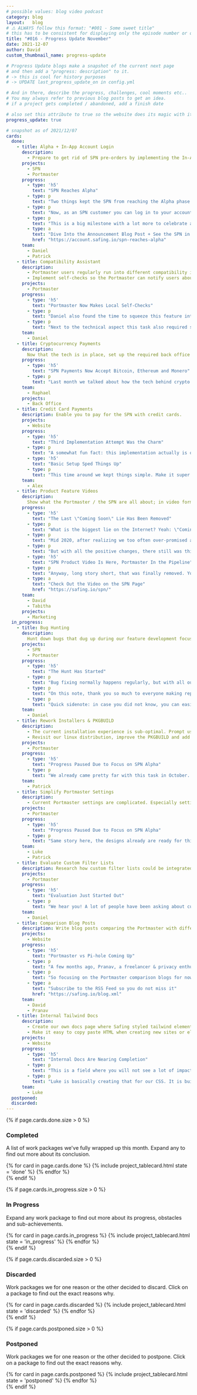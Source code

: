 ```yaml
---
# possible values: blog video podcast
category: blog
layout:   blog
# ⚠️ ALWAYS follow this format: "#001 - Some sweet title"
# this has to be consistent for displaying only the episode number or only the title
title: "#016 - Progress Update November"
date: 2021-12-07
author: David
custom_thumbnail_name: progress-update

# Progress Update blogs make a snapshot of the current next page
# and then add a "progress: description" to it.
# -> this is cool for history purposes
# -> UPDATE last_progress_update_on in config.yml

# And in there, describe the progress, challenges, cool moments etc..
# You may always refer to previous blog posts to get an idea.
# if a project gets completed / abandoned, add a finish date

# also set this attribute to true so the website does its magic with it
progress_update: true

# snapshot as of 2021/12/07
cards:
  done:
    - title: Alpha + In-App Account Login
      description:
        - Prepare to get rid of SPN pre-orders by implementing the In-App login into the Portmaster.
      projects:
        - SPN
        - Portmaster
      progress:
        - type: 'h5'
          text: "SPN Reaches Alpha"
        - type: p
          text: "Two things kept the SPN from reaching the Alpha phase. The In-App Login and a way to show customers what the SPN really is doing. Daniel and Patrick spent most of the last month working on this feature and I am happy to say they completed an amazing job."
        - type: p
          text: "Now, as an SPN customer you can log in to your account via the Portmaster and see all connections and servers you are using on a neat map."
        - type: p
          text: "This is a big milestone with a lot more to celebrate and talk about:"
        - type: a
          text: "Dive Into the Announcement Blog Post + See the SPN in Action"
          href: "https://account.safing.io/spn-reaches-alpha"
      team:
        - Daniel
        - Patrick
    - title: Compatibility Assistant
      description:
        - Portmaster users regularly run into different compatibility issues, breaking system integration, DNS or specific apps.
        - Implement self-checks so the Portmaster can notify users about these issues. Improving their understanding of their state might also help in their issue reporting.
      projects:
        - Portmaster
      progress:
        - type: 'h5'
          text: "Portmaster Now Makes Local Self-Checks"
        - type: p
          text: "Daniel also found the time to squeeze this feature into his tight schedule. The Portmaster now checks for Integration, Compatibility and Secure DNS issues. Since technical integration was not too complicated this could move rather swiftly."
        - type: p
          text: "Next to the technical aspect this task also required some brainpower in order to communicate the issue in an easy way; as well as thinking about how to integrate it into the User Interface. With all that done, affected users now get notified whenever an issue occurs. We hope you also feel this is a good step for the Alpha software."
      team:
        - Daniel
    - title: Cryptocurrency Payments
      description:
        Now that the tech is in place, set up the required back office structures in order to activate this feature.
      progress:
        - type: 'h5'
          text: "SPN Payments Now Accept Bitcoin, Ethereum and Monero"
        - type: p
          text: "Last month we talked about how the tech behind crypto payments was ready, but the back office still had a few tasks to do. Well, glad to say that is done and dusted. Raphael spent a good amount of time setting up the various crypto addresses. Tedious, but we think it was worth it."
      team:
        - Raphael
      projects:
        - Back Office
    - title: Credit Card Payments
      description: Enable you to pay for the SPN with credit cards.
      projects:
        - Website
      progress:
        - type: 'h5'
          text: "Third Implementation Attempt Was the Charm"
        - type: p
          text: "A somewhat fun fact: this implementation actually is our third attempt at adding credit card payments. We know many of you asked for this, but previously different obstacles lead us to abort the project. Twice."
        - type: 'h5'
          text: "Basic Setup Sped Things Up"
        - type: p
          text: "This time around we kept things simple. Make it super clear a third party (Stripe) is involved and hence just implement a simple checkout system where a customer top ups their account without automatic recharging. Alex dug into this at the beginning of the month and was done before the month ended. Great job!"
      team:
        - Alex
    - title: Product Feature Videos
      description:
        Show what the Portmaster / the SPN are all about; in video format. Display them on the website where fitting.
      progress:
        - type: 'h5'
          text: "The Last \"Coming Soon\" Lie Has Been Removed"
        - type: p
          text: "What is the biggest lie on the Internet? Yeah: \"Coming Soon\"."
        - type: p
          text: "Mid 2020, after realizing we too often over-promised and under-delivered; we stopped communicating deadlines, introduced the Next Page and started with these progress updates. Today, we feel much more confident in our communication, and I hope you enjoy this way of communication too."
        - type: p
          text: "But with all the positive changes, there still was this nasty element on our website. On the SPN page there was this placeholder image saying a video would be \"coming soon\". We always planned to insert a real video, since early 2020. But other things always turned out to be more important. Lol."
        - type: 'h5'
          text: "SPN Product Video Is Here, Portmaster In the Pipeline"
        - type: p
          text: "Anyway, long story short, that was finally removed. You can now jump into a video on the SPN page where product is showcased, Twitch style. Tabi and David worked on this task, with another video about the Portmaster done as well. It is only waiting for a publishing date. Stay tuned."
        - type: a
          text: "Check Out the Video on the SPN Page"
          href: "https://safing.io/spn/"
      team:
        - David
        - Tabitha
      projects:
        - Marketing
  in_progress:
    - title: Bug Hunting
      description:
        Hunt down bugs that dug up during our feature development focus weeks. Fix as many as you can.
      projects:
        - SPN
        - Portmaster
      progress:
        - type: 'h5'
          text: "The Hunt Has Started"
        - type: p
          text: "Bug fixing normally happens regularly, but with all our attention focusing on the SPN Alpha release, a few bugs piled up and did not get the attention they deserve. The next weeks we will be focusing on tackling some of the bugs backlog."
        - type: p
          text: "On this note, thank you so much to everyone making reports! Only through you can we find bugs and edge cases to further mature the Portmaster. Also, we expect some SPN bugs to come in which we naturally will tackle as soon as possible too."
        - type: p
          text: "Quick sidenote: in case you did not know, you can easily report bugs from within the Portmaster Application. The question mark on the left navbar will lead the way."
      team:
        - Daniel
    - title: Rework Installers & PKGBUILD
      description:
        - The current installation experience is sub-optimal. Prompt users to reboot their system after installation to mitigate issues.
        - Revisit our linux distribution, improve the PKGBUILD and add packaging for RPM and Arch. Also, submit Portmaster to AUR.
      projects:
        - Portmaster
      progress:
        - type: 'h5'
          text: "Progress Paused Due to Focus on SPN Alpha"
        - type: p
          text: "We already came pretty far with this task in October. The only thing missing was merging all our work into the (currently outdated) packaging repository. We thought we would finish it in November, but the SPN Alpha launch turned out to require all of Patrick's and Daniel's attention hence we paused this. Next chance: December. Fingers crossed."
      team:
        - Patrick
    - title: Simplify Portmaster Settings
      description:
        - Current Portmaster settings are complicated. Especially settings connected to the Network Ratings are hard to grasp for new users. Re-imagine and simplify.
      projects:
        - Portmaster
      progress:
        - type: 'h5'
          text: "Progress Paused Due to Focus on SPN Alpha"
        - type: p
          text: "Same story here, the designs already are ready for this task, but the SPN Alpha launch turned out to require all of Patrick's and Daniel's attention hence we paused this. Next chance: December. Fingers crossed."
      team:
        - Luke
        - Patrick
    - title: Evaluate Custom Filter Lists
      description: Research how custom filter lists could be integrated into the Portmaster. After the evaluation decide whether to move this forward or not.
      projects:
        - Portmaster
      progress:
        - type: 'h5'
          text: "Evaluation Just Started Out"
        - type: p
          text: "We hear you! A lot of people have been asking about custom filter lists recently, so we decided to look into this a bit more. First we will look into the technical feasibility of this feature. We feel pretty confident that there will be a solution to this. Depending on the results and its complexity this might even be done this month. Or later. We shall see - will keep you posted as always."
      team:
        - Daniel
    - title: Comparison Blog Posts
      description: Write blog posts comparing the Portmaster with different alternatives. What does the Portmaster do better? Where are others better? Be honest.
      projects:
        - Website
      progress:
        - type: 'h5'
          text: "Portmaster vs Pi-hole Coming Up"
        - type: p
          text: "A few months ago, Pranav, a freelancer & privacy enthusiast reached out and proposed co-operation. After an evaluation, we saw a great fit with his writing skills. We at Safing have so many planned blogs but only rarely does this area get a lot of attention - next to the update blogs."
        - type: p
          text: "So focusing on the Portmaster comparison blogs for now, I can already tell that the first blog post is wrapping up. Portmaster vs Pi-hole. Simplewall is the next planned post. Looking forward to see what you all thing!"
        - type: a
          text: "Subscribe to the RSS Feed so you do not miss it"
          href: "https://safing.io/blog.xml"
      team:
        - David
        - Pranav
    - title: Internal Tailwind Docs
      description:
        - Create our own docs page where Safing styled tailwind elements are displayed.
        - Make it easy to copy paste HTML when creating new sites or elements.
      projects:
        - Website
      progress:
        - type: 'h5'
          text: "Internal Docs Are Nearing Completion"
        - type: p
          text: "This is a field where you will not see a lot of impact directly, but for us this is becoming a very cool project. If you are a web developer you might know of CSS libraries like Bootstrap, Fomantic, etc... What those have libraries have in common are their docs, where you can easily see what elements exist and then simply copy paste them where needed."
        - type: p
          text: "Luke is basically creating that for our CSS. It is built with tailwind, but will feel like bootstrap. Web developers will know what I mean. The project has come pretty far, it feels like it is nearing completion."
      team:
        - Luke
  postponed:
  discarded:
---
```



<div>
  {% if page.cards.done.size > 0 %}
    <div class="pt-12">
      <div style="max-width: 750px; margin-top: 3rem; margin: auto;">
        <h3 >Completed</h3>
        <p>A list of work packages we've fully wrapped up this month. Expand any to find out more about its conclusion.</p>
      </div>
      <div class="pt-10 blogwrapper">
        {% for card in page.cards.done %}
          {% include project_tablecard.html state = 'done' %}
        {% endfor %}
      </div>
    </div>
  {% endif %}

  {% if page.cards.in_progress.size > 0 %}
    <div class="pt-12">
      <div style="max-width: 750px; margin-top: 3rem; margin: auto;">
        <h3 >In Progress</h3>
        <p>Expand any work package to find out more about its progress, obstacles and sub-achievements.</p>
      </div>
      <div class="pt-10 blogwrapper">
        {% for card in page.cards.in_progress %}
          {% include project_tablecard.html state = 'in_progress' %}
        {% endfor %}
      </div>
    </div>
  {% endif %}

  {% if page.cards.discarded.size > 0 %}
    <div class="pt-12">
      <div style="max-width: 750px; margin-top: 3rem; margin: auto;">
        <h3 >Discarded</h3>
        <p>Work packages we for one reason or the other decided to discard. Click on a package to find out the exact reasons why.</p>
      </div>
      <div class="pt-10 blogwrapper">
        {% for card in page.cards.discarded %}
          {% include project_tablecard.html state = 'discarded' %}
        {% endfor %}
      </div>
    </div>
  {% endif %}

  {% if page.cards.postponed.size > 0 %}
    <div class="pt-12">
      <div style="max-width: 750px; margin-top: 3rem; margin: auto;">
        <h3 >Postponed</h3>
        <p>Work packages we for one reason or the other decided to postpone. Click on a package to find out the exact reasons why.</p>
      </div>
      <div class="pt-10 blogwrapper">
        {% for card in page.cards.postponed %}
          {% include project_tablecard.html state = 'postponed' %}
        {% endfor %}
      </div>
    </div>
  {% endif %}
</div>
